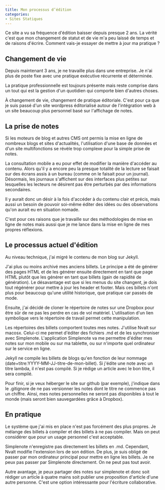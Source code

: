 ```yaml
---
title: Mon processus d’édition
categories:
- Sites Statiques
---
```


Ce site a vu sa fréquence d'édition baisser depuis presque 2 ans. La vérité c'est que mon changement de statut et de vie m'a peu laissé de temps et de raisons d'écrire. Comment vais-je essayer de mettre à jour ma pratique ?

## Changement de vie

Depuis maintenant 3 ans, je ne travaille plus dans une entreprise. Je n'ai plus de poste fixe avec une pratique exécutive récurrente et déterminée.

La pratique professionnelle est toujours présente mais reste comprise dans un tout qui est la gestion d'un quotidien qui comporte bien d'autres choses.

À changement de vie, changement de pratique éditoriale. C'est pour ça que je suis passé d'un site wordpress éditorialisé autour de l'intégration web à un site beaucoup plus personnel basé sur l'affichage de notes.

## La prise de notes

Si les moteurs de blog et autres CMS ont permis la mise en ligne de nombreux blogs et sites d'actualités, l'utilisation d'une base de données et d'un site multifonctions se révèle trop complexe pour la simple prise de notes.

La consultation mobile a eu pour effet de modifier la manière d'accéder au contenu. Alors qu'il y a encore peu la presque totalité de la lecture se faisait sur des écrans assis à un bureau (comme on le faisait pour un journal). Désormais, les journaux s'affichent sur des interfaces plus petites sur lesquelles les lecteurs ne désirent pas être perturbés par des informations secondaires.

Il y aurait donc un désir à la fois d'accéder à du contenu clair et précis, mais aussi un besoin de pouvoir soi-même éditer des idées ou des observations qu'on aurait eu en situation nomade.

C'est pour ces raisons que je travaille sur des méthodologies de mise en ligne de notes mais aussi que je me lance dans la mise en ligne de mes propres réflexions.

## Le processus actuel d'édition

Au niveau technique, j'ai migré le contenu de mon blog sur Jekyll. 

J'ai plus ou moins archivé mes anciens billets. Le principe a été de générer des pages HTML et de les générer ensuite directement en tant que page HTML plutôt que les générer en tant que billets (gain de rapidité de génération). Le désavantage est que si les menus du site changent, je dois tout régénérer pour mettre à jour les header et footer.
Mais ces billets n'ont plus pour beaucoup qu'une utilité historique, que pratique car passés de mode.

Ensuite, j'ai décidé de cloner le répertoire de notes sur une Dropbox pour être sûr de ne pas les perdre en cas de vol matériel. L'utilisation d'un lien symbolique vers le répertoire de travail permet cette manipulation.

Les répertoires des billets comportent toutes mes notes. J'utilise Nvalt sur macosx. Celui-ci me permet d'éditer des fichiers .md et de les synchroniser avec Simplenote. 
L'application Simplenote va me permettre d'éditer mes notes sur mon mobile ou sur ma tablette, ou sur n'importe quel ordinateur sur le service en ligne.

Jekyll ne compile les billets de blogs qu'en fonction de leur nommage (date+titre:YYYY-MM-JJ-titre-de-mon-billet). Si j'édite une note avec un titre lambda, il n'est pas compilé. Si je rédige un article avec le bon titre, il sera compilé.

Pour finir, si je veux héberger le site sur github (par exemple), j'indique dans le .gitignore de ne pas versionner les notes dont le titre ne commence pas un chiffre. Ainsi, mes notes personnelles ne seront pas disponibles à tout le monde (mais seront bien sauvegardées grâce à Dropbox).
 
## En pratique

Le système que j'ai mis en place n'est pas forcément des plus propres. Je mélange des billets à compiler et des billets à ne pas compiler. Mais on peut considérer que pour un usage personnel c'est acceptable.

Simplenote n'enregistre pas directement les billets en .md. Cependant, Nvalt modifie l'extension lors de son édition. De plus, je suis obligé de passer par mon ordinateur principal pour mettre en ligne les billets. Je ne peux pas passer par Simplenote directement. 
On ne peut pas tout avoir.

Autre avantage, je peux partager des notes sur simplenote et donc soit rédiger un article à quatre mains soit publier une proposition d'article d'une autre personne. C'est une option intéressante pour l'écriture collaborative.





